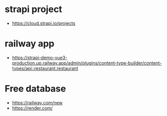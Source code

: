 # strapi project

-   https://cloud.strapi.io/projects

# railway app

-   https://strapi-demo-vue3-production.up.railway.app/admin/plugins/content-type-builder/content-types/api::restaurant.restaurant

# Free database

-   https://railway.com/new
-   https://render.com/
